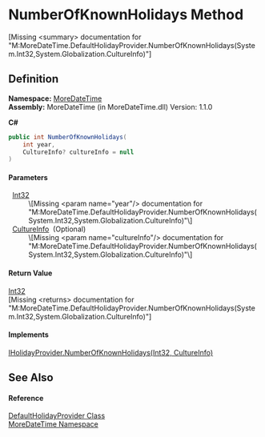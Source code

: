 # NumberOfKnownHolidays Method


\[Missing &lt;summary&gt; documentation for "M:MoreDateTime.DefaultHolidayProvider.NumberOfKnownHolidays(System.Int32,System.Globalization.CultureInfo)"\]



## Definition
**Namespace:** <a href="N_MoreDateTime">MoreDateTime</a>  
**Assembly:** MoreDateTime (in MoreDateTime.dll) Version: 1.1.0

**C#**
``` C#
public int NumberOfKnownHolidays(
	int year,
	CultureInfo? cultureInfo = null
)
```



#### Parameters
<dl><dt>  <a href="https://learn.microsoft.com/dotnet/api/system.int32" target="_blank" rel="noopener noreferrer">Int32</a></dt><dd>\[Missing &lt;param name="year"/&gt; documentation for "M:MoreDateTime.DefaultHolidayProvider.NumberOfKnownHolidays(System.Int32,System.Globalization.CultureInfo)"\]</dd><dt>  <a href="https://learn.microsoft.com/dotnet/api/system.globalization.cultureinfo" target="_blank" rel="noopener noreferrer">CultureInfo</a>  (Optional)</dt><dd>\[Missing &lt;param name="cultureInfo"/&gt; documentation for "M:MoreDateTime.DefaultHolidayProvider.NumberOfKnownHolidays(System.Int32,System.Globalization.CultureInfo)"\]</dd></dl>

#### Return Value
<a href="https://learn.microsoft.com/dotnet/api/system.int32" target="_blank" rel="noopener noreferrer">Int32</a>  
\[Missing &lt;returns&gt; documentation for "M:MoreDateTime.DefaultHolidayProvider.NumberOfKnownHolidays(System.Int32,System.Globalization.CultureInfo)"\]

#### Implements
<a href="M_MoreDateTime_Interfaces_IHolidayProvider_NumberOfKnownHolidays">IHolidayProvider.NumberOfKnownHolidays(Int32, CultureInfo)</a>  


## See Also


#### Reference
<a href="T_MoreDateTime_DefaultHolidayProvider">DefaultHolidayProvider Class</a>  
<a href="N_MoreDateTime">MoreDateTime Namespace</a>  
